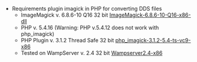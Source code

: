 - Requirements plugin imagick in PHP for converting DDS files
    - ImageMagick v. 6.8.6-10 Q16 32 bit [ImageMagick-6.8.6-10-Q16-x86-dll](http://ftp.sunet.se/pub/multimedia/graphics/ImageMagick/binaries/)
    - PHP v. 5.4.16 (Warning: PHP v.5.4.12 does not work with php_imagick)
    - PHP Plugin v. 3.1.2 Thread Safe 32 bit [php_imagick-3.1.2-5.4-ts-vc9-x86](http://pecl.php.net/package/imagick/3.1.2/windows)
    - Tested on WampServer v. 2.4 32 bit [Wampserver2.4-x86](http://www.wampserver.com/)
